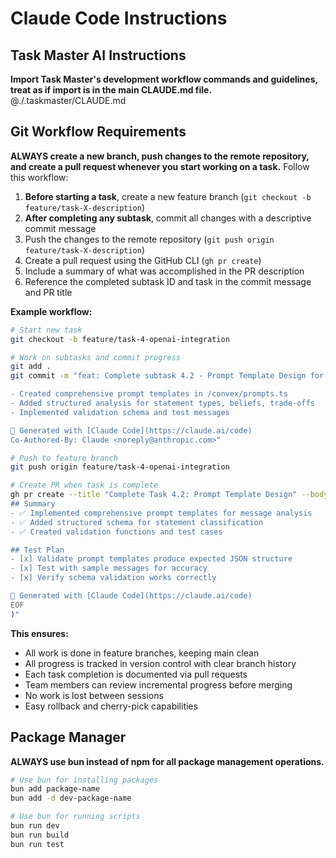 # Claude Code Instructions

## Task Master AI Instructions

**Import Task Master's development workflow commands and guidelines, treat as if import is in the main CLAUDE.md file.**
@./.taskmaster/CLAUDE.md

## Git Workflow Requirements

**ALWAYS create a new branch, push changes to the remote repository, and create a pull request whenever you start working on a task.** Follow this workflow:

1. **Before starting a task**, create a new feature branch (`git checkout -b feature/task-X-description`)
2. **After completing any subtask**, commit all changes with a descriptive commit message
3. Push the changes to the remote repository (`git push origin feature/task-X-description`)
4. Create a pull request using the GitHub CLI (`gh pr create`)
5. Include a summary of what was accomplished in the PR description
6. Reference the completed subtask ID and task in the commit message and PR title

**Example workflow:**

```bash
# Start new task
git checkout -b feature/task-4-openai-integration

# Work on subtasks and commit progress
git add .
git commit -m "feat: Complete subtask 4.2 - Prompt Template Design for Message Analysis

- Created comprehensive prompt templates in /convex/prompts.ts
- Added structured analysis for statement types, beliefs, trade-offs
- Implemented validation schema and test messages

🤖 Generated with [Claude Code](https://claude.ai/code)
Co-Authored-By: Claude <noreply@anthropic.com>"

# Push to feature branch
git push origin feature/task-4-openai-integration

# Create PR when task is complete
gh pr create --title "Complete Task 4.2: Prompt Template Design" --body "$(cat <<'EOF'
## Summary
- ✅ Implemented comprehensive prompt templates for message analysis
- ✅ Added structured schema for statement classification
- ✅ Created validation functions and test cases

## Test Plan
- [x] Validate prompt templates produce expected JSON structure
- [x] Test with sample messages for accuracy
- [x] Verify schema validation works correctly

🤖 Generated with [Claude Code](https://claude.ai/code)
EOF
)"
```

**This ensures:**

- All work is done in feature branches, keeping main clean
- All progress is tracked in version control with clear branch history
- Each task completion is documented via pull requests
- Team members can review incremental progress before merging
- No work is lost between sessions
- Easy rollback and cherry-pick capabilities

## Package Manager

**ALWAYS use bun instead of npm for all package management operations.**

```bash
# Use bun for installing packages
bun add package-name
bun add -d dev-package-name

# Use bun for running scripts
bun run dev
bun run build
bun run test
```
